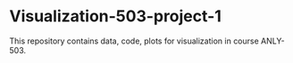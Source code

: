 # Visualization-503-project-1

This repository contains data, code, plots for visualization in course ANLY-503.

